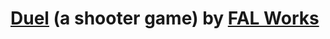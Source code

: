 # [Duel](https://openprocessing.org/sketch/453716) (a shooter game) by [FAL Works](https://openprocessing.org/user/67512)

